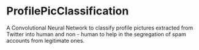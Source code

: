 # ProfilePicClassification
 A Convolutional Neural Network to classify profile pictures extracted from Twitter into human and non - human to help in the segregation of spam accounts from legitimate ones.
